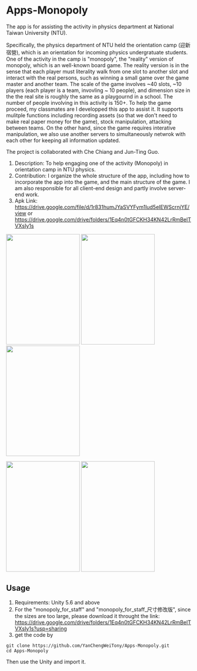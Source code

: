 # Apps-Monopoly


The app is for assisting the activity in physics department at National Taiwan University (NTU). 

Specifically, the physics department of NTU held the orientation camp (迎新宿營), which is an orientation for incoming physics undergratuate students. One of the activity in the camp is "monopoly", the "reality" version of monopoly, which is an well-known board game. The reality version is in the sense that each player must literality walk from one slot to another slot and interact with the real persons, such as winning a small game over the game master and another team. The scale of the game involves ~40 slots, ~10 players (each player is a team, invovling ~ 10 people), and dimension size in the the real site is roughly the same as a playgournd in a school. The number of people involving in this activity is 150+. To help the game proceed, my classmates are I developped this app to assist it. It supports mulitple functions including recording assets (so that we don't need to make real paper money for the game), stock manipulation, attacking between teams. On the other hand, since the game requires interative manipulation, we also use another servers to simultaneously netwrok with each other for keeping all information updated.


The project is collaborated with Che Chiang and Jun-Ting Guo.

1. Description: To help engaging one of the activity (Monopoly) in orientation camp in NTU
physics.
2. Contribution: I organize the whole structure of the app, including how to incorporate the app
into the game, and the main structure of the game. I am also responsible for all client-end design
and partly involve server-end work.
3. Apk Link: 
https://drive.google.com/file/d/1r831humJYaSVYFym1lud5eIEWScrnjYE/view
or
https://drive.google.com/drive/folders/1Eq4n0tGFCKH34KN42LrRmBelTVXsIy1s

<!-- ![image](https://github.com/YanChengWeiTony/Apps-Monopoly/blob/master/display.png) -->

<img src="https://github.com/YanChengWeiTony/Apps-Monopoly/blob/master/display.png" width="200" height="300"> <img src="https://github.com/YanChengWeiTony/Apps-Monopoly/blob/master/display2.png" width="200" height="300"> <img src="https://github.com/YanChengWeiTony/Apps-Monopoly/blob/master/display3.png" width="200" height="300">

<img src="https://github.com/YanChengWeiTony/Apps-Monopoly/blob/master/display4.png" width="200" height="300"> <img src="https://github.com/YanChengWeiTony/Apps-Monopoly/blob/master/display5.png" width="200" height="300">

## Usage

1. Requirements: Unity 5.6 and above
2. For the "monopoly_for_staff" and "monopoly_for_staff_尺寸修改版", since the sizes are too large, please download it throught the link: https://drive.google.com/drive/folders/1Eq4n0tGFCKH34KN42LrRmBelTVXsIy1s?usp=sharing
3. get the code by
  ```
  git clone https://github.com/YanChengWeiTony/Apps-Monopoly.git
  cd Apps-Monopoly
  ```
  Then use the Unity and import it.




